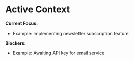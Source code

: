 # Active Context

**Current Focus:**
- Example: Implementing newsletter subscription feature

**Blockers:**
- Example: Awaiting API key for email service



